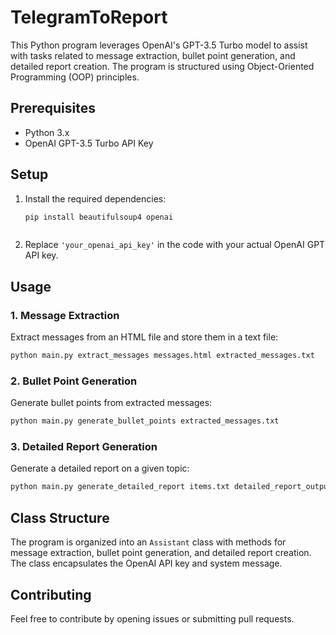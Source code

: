 # TelegramToReport

This Python program leverages OpenAI's GPT-3.5 Turbo model to assist with tasks related to message extraction, bullet point generation, and detailed report creation. The program is structured using Object-Oriented Programming (OOP) principles.

## Prerequisites

- Python 3.x
- OpenAI GPT-3.5 Turbo API Key

## Setup

1. Install the required dependencies:

   ```bash
   pip install beautifulsoup4 openai
  ```
```
2. Replace `'your_openai_api_key'` in the code with your actual OpenAI GPT API key.

## Usage

### 1. Message Extraction

Extract messages from an HTML file and store them in a text file:

  ```bash
  python main.py extract_messages messages.html extracted_messages.txt
```

### 2. Bullet Point Generation

Generate bullet points from extracted messages:

  ```bash
  python main.py generate_bullet_points extracted_messages.txt
```

### 3. Detailed Report Generation

Generate a detailed report on a given topic:

  ```bash
  python main.py generate_detailed_report items.txt detailed_report_output
```

## Class Structure

The program is organized into an `Assistant` class with methods for message extraction, bullet point generation, and detailed report creation. The class encapsulates the OpenAI API key and system message.

## Contributing

Feel free to contribute by opening issues or submitting pull requests.

